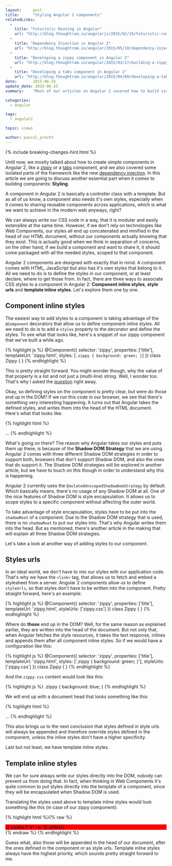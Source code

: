 ```yaml
---
layout:     post
title:      "Styling Angular 2 components"
relatedLinks:
  -
    title: "Futuristic Routing in Angular"
    url: "http://blog.thoughtram.io/angularjs/2015/02/19/futuristic-routing-in-angular.html"
  -
    title: "Dependency Injection in Angular 2"
    url: "http://blog.thoughtram.io/angular/2015/05/18/dependency-injection-in-angular-2.html"
  -
    title: "Developing a zippy component in Angular 2"
    url: "http://blog.thoughtram.io/angular/2015/03/27/building-a-zippy-component-in-angular-2.html"
  -
    title: "Developing a tabs component in Angular 2"
    url: "http://blog.thoughtram.io/angular/2015/04/09/developing-a-tabs-component-in-angular-2.html"
date:       2015-06-25
update_date: 2015-06-25
summary:    "Most of our articles on Angular 2 covered how to build simple components or detailed some certain parts of the framework in a standalone context. In this article we are going to explore the different ways of styling Angular 2 components."

categories: 
  - angular

tags:
  - angular2

topic: views

author: pascal_precht
---
```


{% include breaking-changes-hint.html %}

Until now, we mostly talked about how to create simple components in Angular 2, like a [zippy](http://blog.thoughtram.io/angular/2015/03/27/building-a-zippy-component-in-angular-2.html) or a [tabs](http://blog.thoughtram.io/angular/2015/04/09/developing-a-tabs-component-in-angular-2.html) component, and we also covered some isolated parts of the framework like the new [dependency injection](http://blog.thoughtram.io/angular/2015/05/18/dependency-injection-in-angular-2.html). In this article we are going to discuss another essential part when it comes to building components: **Styling**.

A component in Angular 2 is basically a controller class with a template. But as all of us know, a component also needs it's own styles, especially when it comes to sharing reusable components across applications, which is what we want to achieve in the modern web anyways, right?

We can always write our CSS code in a way, that it is modular and easily extensible at the same time. However, if we don't rely on technologies like Web Components, our styles all end up concatenated and minified in the head of our HTML document, without our components actually knowing that they exist. This is actually good when we think in separation of concerns, on the other hand, if we build a component and want to share it, it should come packaged with all the needed styles, scoped to that component.

Angular 2 components are designed with exactly that in mind. A component comes with HTML, JavaScript but also has it's own styles that belong to it. All we need to do is to define the styles in our component, or at least declare, where to get those from. In fact, there are three ways to associate CSS styles to a component in Angular 2: **Component inline styles**, **style urls** and **template inline styles**. Let's explore them one by one.

## Component inline styles

The easiest way to add styles to a component is taking advantage of the `@Component` decorators that allow us to define component inline styles. All we need to do is to add a `styles` property to the decorator and define the styles. To see what that looks like, here's a snippet of our zippy component that we've built a while ago.

{% highlight js %}
@Component({
  selector: 'zippy',
  properties: ['title'],
  templateUrl: 'zippy.html',
  styles: [`
    .zippy {
      background: green;
    }
  `]
})
class Zippy { }
{% endhighlight %}

This is pretty straight forward. You might wonder though, why the value of that property is a list and not just a (multi-line) string. Well, I wonder too. That's why I asked the [question](https://github.com/angular/angular/issues/2730) right away.

Okay, so defining styles on the component is pretty clear, but were do those end up in the DOM? If we run this code in our browser, we see that there's something very interesting happening. It turns out that Angular takes the defined styles, and writes them into the head of the HTML document. Here's what that looks like:

{% highlight html %}
<!DOCTYPE html>
<html>
  <head>
    <style>
      .zippy { 
        background: green;
      }
    </style>
  </head>
  <body>
  ...
  </body>
</html>
{% endhighlight %}

What's going on there? The reason why Angular takes our styles and puts them up there, is because of the **Shadow DOM Strategy** that we are using. Angular 2 comes with three different Shadow DOM strategies in order to support both, browsers that don't support Shadow DOM, and also the ones that do support it. The Shadow DOM strategies will be explored in another article, but we have to touch on this though in order to understand why this is happening.

Angular 2 currently uses the `EmulatedUnscopedShadowDomStrategy` by default. Which basically means, there's no usage of any Shadow DOM at all. One of the nice features of Shadow DOM is style encapsulation. It allows us to scope styles to a specific component without affecting the outer world.

To take advantage of style encapsulation, styles have to be put into the `shadowRoot` of a component. Due to the Shadow DOM strategy that is used, there is no `shadowRoot` to put our styles into. That's why Angular writes them into the head. But as mentioned, there's another article in the making that will explain all three Shadow DOM strategies.

Let's take a look at another way of adding styles to our component.

## Styles urls

In an ideal world, we don't have to mix our styles with our application code. That's why we have the `<link>` tag, that allows us to fetch and embed a stylesheet from a server. Angular 2 components allow us to define `styleUrls`, so that styles don't have to be written into the component. Pretty straight forward, here's an example:

{% highlight js %}
@Component({
  selector: 'zippy',
  properties: ['title'],
  templateUrl: 'zippy.html',
  styleUrls: ['zippy.css']
})
class Zippy { }
{% endhighlight %}

Where do **those** end up in the DOM? Well, for the same reason as explained earlier, they are written into the head of the document. But not only that, when Angular fetches the style resources, it takes the text response, inlines and appends them after all component inline styles. So if we would have a configuration like this:

{% highlight js %}
@Component({
  selector: 'zippy',
  properties: ['title'],
  templateUrl: 'zippy.html',
  styles: ['.zippy { background: green; }'],
  styleUrls: ['zippy.css']
})
class Zippy { }
{% endhighlight %}

And the `zippy.css` content would look like this:

{% highlight js %}
.zippy {
  background: blue;
}
{% endhighlight %}

We will end up with a document head that looks something like this:

{% highlight html %}
<!DOCTYPE html>
<html>
  <head>
    <style>
      .zippy { 
        background: green;
      }
    </style>
    <style>.zippy {
      background: blue;
    }
    </style>
  </head>
  <body>
  ...
  </body>
</html>
{% endhighlight %}

This also brings us to the next conclusion that styles defined in style urls will always be appended and therefore override styles defined in the component, unless the inline styles don't have a higher specificity.

Last but not least, we have template inline styles.

## Template inline styles

We can for sure always write our styles directly into the DOM, nobody can prevent us from doing that. In fact, when thinking in Web Components it's quite common to put styles directly into the template of a component, since they will be encapsulated when Shadow DOM is used.

Translating the styles used above to template inline styles would look something like this (in case of our zippy component):

{% highlight html %}{% raw %}
<style>
  .zippy {
    background: red;
  }
</style>
<div class="zippy">
  <div (click)="toggle()" class="zippy__title">
    {{ visible ? '&blacktriangledown;' : '&blacktriangleright;' }} {{title}}
  </div>
  <div [hidden]="!visible" class="zippy__content">
    <content></content>
  </div>
</div>
{% endraw %}
{% endhighlight %}

Guess what, also those will be appended in the head of our document, after the ones defined in the component or as style urls. Template inline styles always have the highest priority, which sounds pretty straight forward to me.
